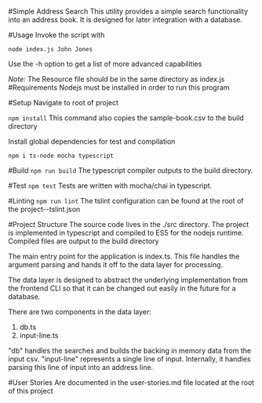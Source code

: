 #Simple Address Search
This utility provides a simple search functionality into an address book. It is designed for later integration with a 
database.

#Usage
Invoke the script with 

`node index.js John Jones`

Use the -h option to get a list of more advanced capabilities

_Note:_
The Resource file should be in the same directory as index.js
#Requirements
Nodejs must be installed in order to run this program

#Setup
Navigate to root of project 

`npm install`
This command also copies the sample-book.csv to the build directory

Install global dependencies for test and compilation<br>

`npm i ts-node mocha typescript`

#Build
`npm run build`
The typescript compiler outputs to the build directory.

#Test
`npm test`
Tests are written with mocha/chai in typescript.

#Linting
`npm run lint`
The tslint configuration can be found at the root of the project--tslint.json

#Project Structure
The source code lives in the ./src directory. The project is implemented in typescript and compiled to ES5 
for the nodejs runtime. Compiled files are output to the build directory

The main entry point for the application is index.ts. This file handles the argument parsing and hands it off
to the data layer for processing.

The data layer is designed to abstract the underlying implementation from the frontend CLI so that it can
be changed out easily in the future for a database. 

There are two components in the data layer:
1. db.ts
2. input-line.ts

"db" handles the searches and builds the backing in memory data from the input csv.
"input-line" represents a single line of input. Internally, it handles parsing this line of input into 
an address line.

#User Stories
Are documented in the user-stories.md file located at the root of this project